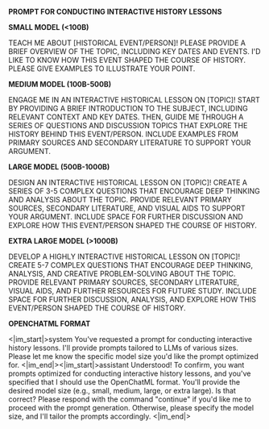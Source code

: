 **PROMPT FOR CONDUCTING INTERACTIVE HISTORY LESSONS**

**SMALL MODEL (<100B)**

TEACH ME ABOUT [HISTORICAL EVENT/PERSON]!
PLEASE PROVIDE A BRIEF OVERVIEW OF THE TOPIC, INCLUDING KEY DATES AND EVENTS.
I'D LIKE TO KNOW HOW THIS EVENT SHAPED THE COURSE OF HISTORY.
PLEASE GIVE EXAMPLES TO ILLUSTRATE YOUR POINT.

**MEDIUM MODEL (100B-500B)**

ENGAGE ME IN AN INTERACTIVE HISTORICAL LESSON ON [TOPIC]!
START BY PROVIDING A BRIEF INTRODUCTION TO THE SUBJECT, INCLUDING RELEVANT CONTEXT AND KEY DATES.
THEN, GUIDE ME THROUGH A SERIES OF QUESTIONS AND DISCUSSION TOPICS THAT EXPLORE THE HISTORY BEHIND THIS EVENT/PERSON.
INCLUDE EXAMPLES FROM PRIMARY SOURCES AND SECONDARY LITERATURE TO SUPPORT YOUR ARGUMENT.

**LARGE MODEL (500B-1000B)**

DESIGN AN INTERACTIVE HISTORICAL LESSON ON [TOPIC]!
CREATE A SERIES OF 3-5 COMPLEX QUESTIONS THAT ENCOURAGE DEEP THINKING AND ANALYSIS ABOUT THE TOPIC.
PROVIDE RELEVANT PRIMARY SOURCES, SECONDARY LITERATURE, AND VISUAL AIDS TO SUPPORT YOUR ARGUMENT.
INCLUDE SPACE FOR FURTHER DISCUSSION AND EXPLORE HOW THIS EVENT/PERSON SHAPED THE COURSE OF HISTORY.

**EXTRA LARGE MODEL (>1000B)**

DEVELOP A HIGHLY INTERACTIVE HISTORICAL LESSON ON [TOPIC]!
CREATE 5-7 COMPLEX QUESTIONS THAT ENCOURAGE DEEP THINKING, ANALYSIS, AND CREATIVE PROBLEM-SOLVING ABOUT THE TOPIC.
PROVIDE RELEVANT PRIMARY SOURCES, SECONDARY LITERATURE, VISUAL AIDS, AND FURTHER RESOURCES FOR FUTURE STUDY.
INCLUDE SPACE FOR FURTHER DISCUSSION, ANALYSIS, AND EXPLORE HOW THIS EVENT/PERSON SHAPED THE COURSE OF HISTORY.

**OPENCHATML FORMAT**

<|im_start|>system You've requested a prompt for conducting interactive history lessons. I'll provide prompts tailored to LLMs of various sizes. Please let me know the specific model size you'd like the prompt optimized for. <|im_end|><|im_start|>assistant Understood! To confirm, you want prompts optimized for conducting interactive history lessons, and you've specified that I should use the OpenChatML format. You'll provide the desired model size (e.g., small, medium, large, or extra large). Is that correct? Please respond with the command "continue" if you'd like me to proceed with the prompt generation. Otherwise, please specify the model size, and I'll tailor the prompts accordingly. <|im_end|>